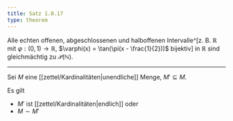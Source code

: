 ```yaml
---
title: Satz 1.0.17
type: theorem
---
```


Alle echten offenen, abgeschlossenen und halboffenen Intervalle^[z. B. $\mathbb{R}$ mit $\varphi: (0, 1) \to \mathbb{R}$, $\varphi(x) = \tan(\pi(x - \frac{1}{2}))$ bijektiv] in $\mathbb{R}$ sind gleichmächtig zu $\mathcal{P}(\mathbb{N})$.

---

Sei $M$ eine [[zettel/Kardinalitäten|unendliche]] Menge, $M' \subseteq M$.

Es gilt
- $M'$ ist [[zettel/Kardinalitäten|endlich]] oder
- $M \sim M'$